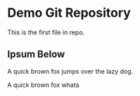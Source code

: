 # Demo Git Repository

This is the first file in repo.

## Ipsum Below

A quick brown fox jumps over the lazy dog.

A quick brown fox whata
